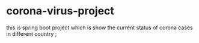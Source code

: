 # corona-virus-project

this is spring boot project which is show the current status of corona cases in different country ;
